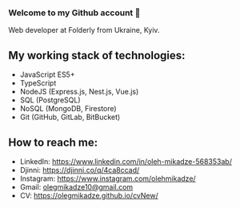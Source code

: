 ### Welcome to my Github account 👋

Web developer at Folderly from Ukraine, Kyiv. 

## My working stack of technologies: 
- JavaScript ES5+
- TypeScript
- NodeJS (Express.js, Nest.js, Vue.js)
- SQL (PostgreSQL)
- NoSQL (MongoDB, Firestore)
- Git (GitHub, GitLab, BitBucket)

## How to reach me: 
- LinkedIn: https://www.linkedin.com/in/oleh-mikadze-568353ab/
- Djinni: https://djinni.co/q/4ca8ccad/
- Instagram: https://www.instagram.com/olehmikadze/
- Gmail: olegmikadze10@gmail.com
- CV: https://olegmikadze.github.io/cvNew/

